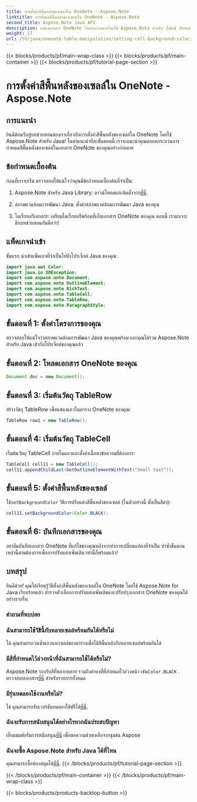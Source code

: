 ```yaml
---
title: การตั้งค่าสีพื้นหลังของเซลล์ใน OneNote - Aspose.Note
linktitle: การตั้งค่าสีพื้นหลังของเซลล์ใน OneNote - Aspose.Note
second_title: Aspose.Note Java API
description: แปลงเอกสาร OneNote ได้อย่างง่ายดายโดยใช้ Aspose.Note สำหรับ Java ปรับแต่งสีพื้นหลังของเซลล์ได้อย่างง่ายดาย ลองทดลองใช้ฟรีทันที!
weight: 17
url: /th/java/onenote-table-manipulation/setting-cell-background-color/
---
```


{{< blocks/products/pf/main-wrap-class >}}
{{< blocks/products/pf/main-container >}}
{{< blocks/products/pf/tutorial-page-section >}}

# การตั้งค่าสีพื้นหลังของเซลล์ใน OneNote - Aspose.Note

## การแนะนำ
ยินดีต้อนรับสู่บทช่วยสอนของเราเกี่ยวกับการตั้งค่าสีพื้นหลังของเซลล์ใน OneNote โดยใช้ Aspose.Note สำหรับ Java! ในคำแนะนำทีละขั้นตอนนี้ เราจะแนะนำคุณตลอดกระบวนการกำหนดสีพื้นหลังของเซลล์ในเอกสาร OneNote ของคุณอย่างง่ายดาย
## ข้อกำหนดเบื้องต้น
ก่อนที่เราจะเริ่ม ตรวจสอบให้แน่ใจว่าคุณมีข้อกำหนดเบื้องต้นที่จำเป็น:
1.  Aspose.Note สำหรับ Java Library: ดาวน์โหลดและติดตั้งจาก[ที่นี่](https://releases.aspose.com/note/java/).
   
2. สภาพแวดล้อมการพัฒนา Java: ตั้งค่าสภาพแวดล้อมการพัฒนา Java ของคุณ
3. ไดเร็กทอรีเอกสาร: เตรียมไดเร็กทอรีพร้อมที่เก็บเอกสาร OneNote ของคุณ
ตอนนี้ เรามาเจาะลึกบทช่วยสอนกันดีกว่า!
## แพ็คเกจนำเข้า
ขั้นแรก นำเข้าแพ็คเกจที่จำเป็นไปยังโปรเจ็กต์ Java ของคุณ:
```java
import java.awt.Color;
import java.io.IOException;
import com.aspose.note.Document;
import com.aspose.note.OutlineElement;
import com.aspose.note.RichText;
import com.aspose.note.TableCell;
import com.aspose.note.TableRow;
import com.aspose.note.ParagraphStyle;
```
## ขั้นตอนที่ 1: ตั้งค่าโครงการของคุณ
ตรวจสอบให้แน่ใจว่าสภาพแวดล้อมการพัฒนา Java ของคุณพร้อม และคุณได้รวม Aspose.Note สำหรับ Java เข้ากับโปรเจ็กต์ของคุณแล้ว
## ขั้นตอนที่ 2: โหลดเอกสาร OneNote ของคุณ
```java
Document doc = new Document();
```
## ขั้นตอนที่ 3: เริ่มต้นวัตถุ TableRow
สร้างวัตถุ TableRow เพื่อแสดงแถวในตาราง OneNote ของคุณ:
```java
TableRow row1 = new TableRow();
```
## ขั้นตอนที่ 4: เริ่มต้นวัตถุ TableCell
เริ่มต้นวัตถุ TableCell ภายในแถวและตั้งค่าเนื้อหาข้อความที่ต้องการ:
```java
TableCell cell11 = new TableCell();
cell11.appendChildLast(GetOutlineElementWithText("Small text"));
```
## ขั้นตอนที่ 5: ตั้งค่าสีพื้นหลังของเซลล์
 ใช้`setBackgroundColor` วิธีการปรับแต่งสีพื้นหลังของเซลล์ (ในตัวอย่างนี้ ตั้งเป็นสีดำ):
```java
cell11.setBackgroundColor(Color.BLACK);
```
## ขั้นตอนที่ 6: บันทึกเอกสารของคุณ
อย่าลืมบันทึกเอกสาร OneNote ที่แก้ไขของคุณหลังจากทำการเปลี่ยนแปลงที่จำเป็น
ทำซ้ำขั้นตอนเหล่านี้ตามต้องการเพื่อการปรับแต่งเพิ่มเติม เท่านี้ก็พร้อมแล้ว!
## บทสรุป
ยินดีด้วย! คุณได้เรียนรู้วิธีตั้งค่าสีพื้นหลังของเซลล์ใน OneNote โดยใช้ Aspose.Note for Java เรียบร้อยแล้ว สำรวจตัวเลือกการปรับแต่งเพิ่มเติมและปรับปรุงเอกสาร OneNote ของคุณได้อย่างราบรื่น
### คำถามที่พบบ่อย
### ฉันสามารถใช้วิธีนี้กับหลายเซลล์พร้อมกันได้หรือไม่
ได้ คุณสามารถวนซ้ำแถวและเซลล์ของตารางเพื่อใช้สีพื้นหลังกับหลายเซลล์พร้อมกันได้
### มีสีที่กำหนดไว้ล่วงหน้าที่ฉันสามารถใช้ได้หรือไม่?
 Aspose.Note รองรับสีที่หลากหลาย รวมถึงค่าคงที่ที่กำหนดไว้ล่วงหน้า เช่น`Color.BLACK` . ตรวจสอบเอกสาร[ที่นี่](https://reference.aspose.com/note/java/) สำหรับรายการทั้งหมด
### มีรุ่นทดลองใช้งานหรือไม่?
 ใช่ คุณสามารถรับเวอร์ชันทดลองใช้ฟรีได้[ที่นี่](https://releases.aspose.com/).
### ฉันจะรับการสนับสนุนได้อย่างไรหากฉันประสบปัญหา
 เยี่ยมชมฟอรั่มการสนับสนุน[ที่นี่](https://forum.aspose.com/c/note/28) เพื่อขอความช่วยเหลือจากชุมชน Aspose
### ฉันจะซื้อ Aspose.Note สำหรับ Java ได้ที่ไหน
 คุณสามารถซื้อห้องสมุดได้[ที่นี่](https://purchase.aspose.com/buy).
{{< /blocks/products/pf/tutorial-page-section >}}

{{< /blocks/products/pf/main-container >}}
{{< /blocks/products/pf/main-wrap-class >}}

{{< blocks/products/products-backtop-button >}}
